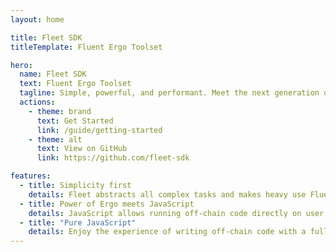 ```yaml
---
layout: home

title: Fleet SDK
titleTemplate: Fluent Ergo Toolset

hero:
  name: Fleet SDK
  text: Fluent Ergo Toolset
  tagline: Simple, powerful, and performant. Meet the next generation of Ergo Platform's off-chain code SDKs.
  actions:
    - theme: brand
      text: Get Started
      link: /guide/getting-started
    - theme: alt
      text: View on GitHub
      link: https://github.com/fleet-sdk

features:
  - title: Simplicity first
    details: Fleet abstracts all complex tasks and makes heavy use Fluent APIs to deliver a great developer experience.
  - title: Power of Ergo meets JavaScript
    details: JavaScript allows running off-chain code directly on user's browser, which means better decentralization as it makes backends unnecessary for most cases.
  - title: "Pure JavaScript"
    details: Enjoy the experience of writing off-chain code with a fully typed, fluent and pure JS library.
---
```

